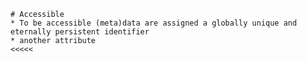  >>>>>
    # Accessible
    * To be accessible (meta)data are assigned a globally unique and eternally persistent identifier
    * another attribute 
    <<<<<
